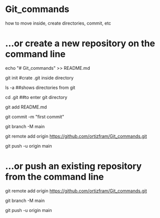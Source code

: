 # Git_commands
how to move inside, create directories, commit, etc

# …or create a new repository on the command line

echo "# Git_commands" >> README.md

git init        #crate .git inside directory 

ls -a           ##shows directories from git

cd .git         ##to enter git directory

git add README.md

git commit -m "first commit"

git branch -M main

git remote add origin https://github.com/ortizfram/Git_commands.git

git push -u origin main


# …or push an existing repository from the command line

git remote add origin https://github.com/ortizfram/Git_commands.git

git branch -M main

git push -u origin main
